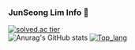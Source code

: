 ### JunSeong Lim Info 👋

[![solved.ac tier](http://mazassumnida.wtf/api/v2/generate_badge?boj=lim3181)](https://solved.ac/lim3181)
<br>
![Anurag's GitHub stats](https://github-readme-stats.vercel.app/api?username=FCNBN&show_icons=true&theme=tokyonight)
[![Top_lang](https://github-readme-stats.vercel.app/api/top-langs/?username=FCNBN&show_icons=true&theme=tokyonight)](https://github.com/FCNBN)


<!--
**FCNBN/FCNBN** is a ✨ _special_ ✨ repository because its `README.md` (this file) appears on your GitHub profile.


Here are some ideas to get you started:

- 🔭 I’m currently working on ...
- 🌱 I’m currently learning ...
- 👯 I’m looking to collaborate on ...
- 🤔 I’m looking for help with ...
- 💬 Ask me about ...
- 📫 How to reach me: ...
- 😄 Pronouns: ...
- ⚡ Fun fact: ...
-->
